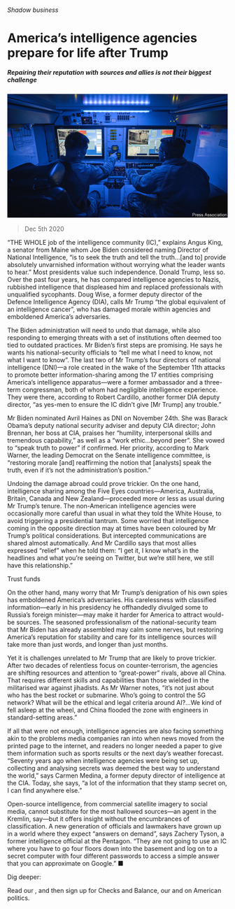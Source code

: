 ###### Shadow business

# America’s intelligence agencies prepare for life after Trump 

##### Repairing their reputation with sources and allies is not their biggest challenge 

![image](images/20201205_USP002.jpg) 

> Dec 5th 2020 


“THE WHOLE job of the intelligence community (IC),” explains Angus King, a senator from Maine whom Joe Biden considered naming Director of National Intelligence, “is to seek the truth and tell the truth…[and to] provide absolutely unvarnished information without worrying what the leader wants to hear.” Most presidents value such independence. Donald Trump, less so. Over the past four years, he has compared intelligence agencies to Nazis, rubbished intelligence that displeased him and replaced professionals with unqualified sycophants. Doug Wise, a former deputy director of the Defence Intelligence Agency (DIA), calls Mr Trump “the global equivalent of an intelligence cancer”, who has damaged morale within agencies and emboldened America’s adversaries.


The Biden administration will need to undo that damage, while also responding to emerging threats with a set of institutions often deemed too tied to outdated practices. Mr Biden’s first steps are promising. He says he wants his national-security officials to “tell me what I need to know, not what I want to know”. The last two of Mr Trump’s four directors of national intelligence (DNI)—a role created in the wake of the September 11th attacks to promote better information-sharing among the 17 entities comprising America’s intelligence apparatus—were a former ambassador and a three-term congressman, both of whom had negligible intelligence experience. They were there, according to Robert Cardillo, another former DIA deputy director, “as yes-men to ensure the IC didn’t give [Mr Trump] any trouble.”



Mr Biden nominated Avril Haines as DNI on November 24th. She was Barack Obama’s deputy national security adviser and deputy CIA director; John Brennan, her boss at CIA, praises her “humility, interpersonal skills and tremendous capability,” as well as a “work ethic...beyond peer”. She vowed to “speak truth to power” if confirmed. Her priority, according to Mark Warner, the leading Democrat on the Senate intelligence committee, is “restoring morale [and] reaffirming the notion that [analysts] speak the truth, even if it’s not the administration’s position.”


Undoing the damage abroad could prove trickier. On the one hand, intelligence sharing among the Five Eyes countries—America, Australia, Britain, Canada and New Zealand—proceeded more or less as usual during Mr Trump’s tenure. The non-American intelligence agencies were occasionally more careful than usual in what they told the White House, to avoid triggering a presidential tantrum. Some worried that intelligence coming in the opposite direction may at times have been coloured by Mr Trump’s political considerations. But intercepted communications are shared almost automatically. And Mr Cardillo says that most allies expressed “relief” when he told them: “I get it, I know what’s in the headlines and what you’re seeing on Twitter, but we’re still here, we still have this relationship.”

Trust funds


On the other hand, many worry that Mr Trump’s denigration of his own spies has emboldened America’s adversaries. His carelessness with classified information—early in his presidency he offhandedly divulged some to Russia’s foreign minister—may make it harder for America to attract would-be sources. The seasoned professionalism of the national-security team that Mr Biden has already assembled may calm some nerves, but restoring America’s reputation for stability and care for its intelligence sources will take more than just words, and longer than just months.


Yet it is challenges unrelated to Mr Trump that are likely to prove trickier. After two decades of relentless focus on counter-terrorism, the agencies are shifting resources and attention to “great-power” rivals, above all China. That requires different skills and capabilities than those wielded in the militarised war against jihadists. As Mr Warner notes, “it’s not just about who has the best rocket or submarine. Who’s going to control the 5G network? What will be the ethical and legal criteria around AI?...We kind of fell asleep at the wheel, and China flooded the zone with engineers in standard-setting areas.”


If all that were not enough, intelligence agencies are also facing something akin to the problems media companies ran into when news moved from the printed page to the internet, and readers no longer needed a paper to give them information such as sports results or the next day’s weather forecast. “Seventy years ago when intelligence agencies were being set up, collecting and analysing secrets was deemed the best way to understand the world,” says Carmen Medina, a former deputy director of intelligence at the CIA. Today, she says, “a lot of the information that they stamp secret on, I can find anywhere else.”


Open-source intelligence, from commercial satellite imagery to social media, cannot substitute for the most hallowed sources—an agent in the Kremlin, say—but it offers insight without the encumbrances of classification. A new generation of officials and lawmakers have grown up in a world where they expect “answers on demand”, says Zachery Tyson, a former intelligence official at the Pentagon. “They are not going to use an IC where you have to go four floors down into the basement and log on to a secret computer with four different passwords to access a simple answer that you can approximate on Google.” ■


Dig deeper:

Read our , and then sign up for Checks and Balance, our  and  on American politics.

